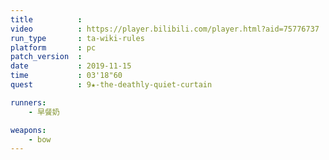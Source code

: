 ```yaml
---
title          :
video          : https://player.bilibili.com/player.html?aid=75776737
run_type       : ta-wiki-rules
platform       : pc
patch_version  : 
date           : 2019-11-15
time           : 03'18"60
quest          : 9★-the-deathly-quiet-curtain

runners:
    - 早餐奶

weapons:
    - bow
---
```

